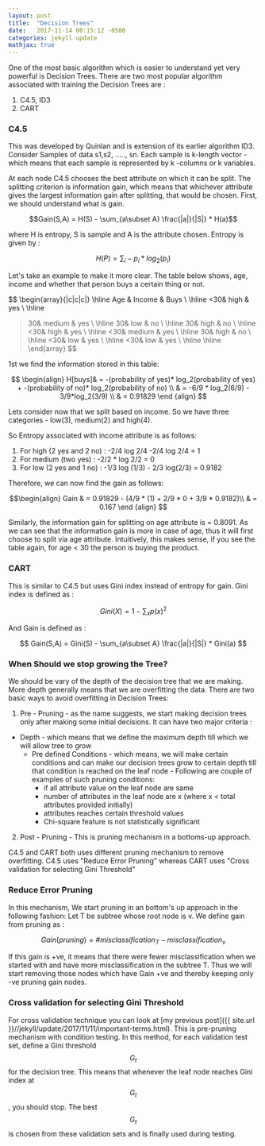 ```yaml
---
layout: post
title:  "Decision Trees"
date:   2017-11-14 00:15:12 -0500
categories: jekyll update
mathjax: true
---
```


One of the most basic algorithm which is easier to understand yet very powerful is Decision Trees. There are two most popular algorithm associated with training the Decision Trees are :
1. C4.5, ID3
2. CART

### C4.5
This was developed by Quinlan and is extension of its earlier algorithm ID3. Consider Samples of data s1,s2, ....., sn. Each sample is k-length vector - which means that each sample is represented by k -columns or k variables.

At each node C4.5 chooses the best attribute on which it can be split. The splitting criterion is information gain, which means that whichever attribute gives the largest information gain after splitting, that would be chosen. First, we should understand what is gain.

$$Gain(S,A) = H(S) - \sum_{a\subset A} \frac{|a|}{|S|} * H(a)$$

where H is entropy, S is sample and A is the attribute chosen.
Entropy is given by :

$$H(P) = \sum_i-p_i*log_{2}(p_i)$$

Let's take an example to make it more clear. The table below shows, age, income and whether that person buys a certain thing or not.

$$
\begin{array}{|c|c|c|}
\hline
Age & Income & Buys \\ \hline
<30& high & yes \\ \hline
>30& medium & yes \\ \hline
>30& low & no \\ \hline
>30& high & no \\ \hline
<30& high & yes \\ \hline
<30& medium & yes \\ \hline
>30& high & no \\ \hline
<30& low & yes \\ \hline
<30& low & yes \\ \hline
 \hline
\end{array}
$$

1st we find the information stored in this table:

 $$ \begin{align}
 H[buys]& = -(probability of yes)* log_2(probability of yes) + -(probability of no)* log_2(probability of no) \\
& = -6/9 * log_2(6/9) - 3/9*log_2(3/9) \\
& = 0.91829
  \end {align}
  $$

Lets consider now that we split based on income. So we have three categories - low(3), medium(2) and high(4).

So Entropy associated with income attribute is as follows:
1. For high (2 yes and 2 no) : -2/4 log 2/4 -2/4 log 2/4 = 1
2. For medium (two yes) : -2/2 * log 2/2 = 0
3. For low (2 yes and 1 no) : -1/3 log (1/3) - 2/3 log(2/3) = 0.9182

Therefore, we can now find the gain as follows:

$$\begin{align}
Gain & = 0.91829 - (4/9 * (1) + 2/9 * 0 + 3/9 * 0.9182)\\
  & = 0.167
  \end {align}
 $$

 Similarly, the information gain for splitting on age attribute is = 0.8091. As we can see that the information gain is more in case of age, thus it will first choose to split via age attribute. Intuitively, this makes sense, if you see the table again, for age < 30 the person is buying the product.

### CART

This is similar to C4.5 but uses Gini index instead of entropy for gain. Gini index is defined as :

$$
Gini(X) = 1 - \sum_x p(x)^2
$$

And Gain is defined as :

$$
Gain(S,A) = Gini(S) - \sum_{a\subset A} \frac{|a|}{|S|} * Gini(a)
$$

### When Should we stop growing the Tree?
We should be vary of the depth of the decision tree that we are making. More depth generally means that we are overfitting the data. There are two basic ways to avoid overfitting in Decision Trees:
1. Pre - Pruning - as the name suggests, we start making decision trees only after making some initial decisions. It can have two major criteria :
  - Depth -  which means that we define the maximum depth till which we will allow tree to grow
    - Pre defined Conditions - which means, we will make certain conditions and can make our decision trees grow to certain depth till that condition is reached on the leaf node - Following are couple of examples of such pruning conditions:
      * if all attribute value on the leaf node are same
      * number of attributes in the leaf node are x (where x < total attributes provided initially)
      * attributes reaches certain threshold values
      * Chi-square feature is not statistically significant
2. Post - Pruning - This is pruning mechanism in a bottoms-up approach.

C4.5 and CART both uses different pruning mechanism to remove overfitting. C4.5 uses "Reduce Error Pruning" whereas CART uses "Cross validation for selecting Gini Threshold"

### Reduce Error Pruning
In this mechanism, We start pruning in an bottom's up approach in the following fashion:
Let T be subtree whose root node is v. We define gain from pruning as :

$$ Gain(pruning) = \#misclassification_T - misclassification_v $$

If this gain is +ve, it means that there were fewer misclassification when we started with and have more misclassification in the subtree T. Thus we will start removing those nodes which have Gain +ve and thereby keeping only -ve pruning gain nodes.

### Cross validation for selecting Gini Threshold

For cross validation technique you can look at [my previous post]({{ site.url }}//jekyll/update/2017/11/11/important-terms.html). This is pre-pruning mechanism with condition testing. In this method, for each validation test set, define a Gini threshold $$G_t$$ for the decision tree. This means that whenever the leaf node reaches Gini index at $$G_t$$, you should stop. The best $$G_t$$ is chosen from these validation sets and is finally used during testing.
